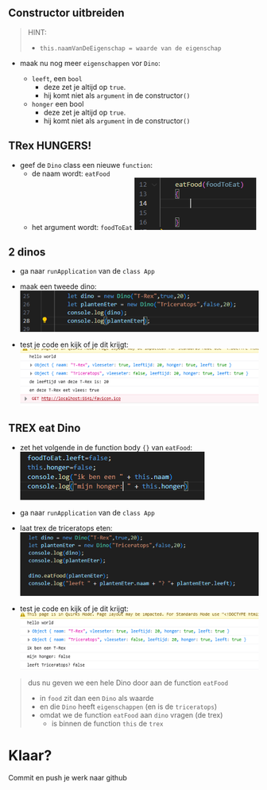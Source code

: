 
## Constructor uitbreiden

> HINT:
> - `this.naamVanDeEigenschap = waarde van de eigenschap`

-  maak nu nog meer `eigenschappen` vor `Dino`:

    - `leeft`, een `bool`
        - deze zet je altijd op `true`.
        - hij komt niet als `argument` in de constructor`()`
    - `honger` een bool
        - deze zet je altijd op `true`.
        - hij komt niet als `argument` in de constructor`()`


## TRex HUNGERS!


- geef de `Dino` class een nieuwe `function`:
    - de naam wordt: `eatFood`
    - het argument wordt: `foodToEat`
![](img/eatFood.PNG)

## 2 dinos

- ga naar `runApplication` van de `class App`
- maak een tweede dino:
![](img/dino2.PNG)

- test je code en kijk of je dit krijgt:
</br>![](img/dino2result.PNG)


## TREX eat Dino

- zet het volgende in de function body `{}` van `eatFood`:
![](img/eaten.PNG)
- ga naar `runApplication` van de `class App`
- laat trex de triceratops eten:
![](img/eatfunc.PNG)


- test je code en kijk of je dit krijgt:
</br>![](img/eatfuncresult.PNG)

> dus nu geven we een hele Dino door aan de function `eatFood`
> - in `food` zit dan een `Dino` als waarde
> - en die `Dino` heeft `eigenschappen` (en is de `triceratops`)
> - omdat we de function `eatFood` aan `dino` vragen (de trex)
>   - is binnen de function `this` de `trex`

# Klaar?
Commit en push je werk naar github

